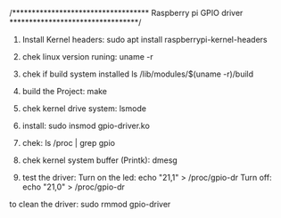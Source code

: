 /*********************************** Raspberry pi GPIO driver *********************************/

1. Install Kernel headers:
    sudo apt install raspberrypi-kernel-headers 

2. chek linux version runing:
    uname -r

3. chek if build system installed
    ls /lib/modules/$(uname -r)/build

4. build the Project:
    make 

5. chek kernel drive system:
    lsmode


7. install: 
    sudo insmod gpio-driver.ko

8. chek:
    ls /proc | grep gpio    

9. chek kernel system buffer (Printk):
    dmesg

10. test the driver:
    Turn on the led: echo "21,1" > /proc/gpio-dr
    Turn off: echo "21,0" > /proc/gpio-dr

to clean the driver: 
    sudo rmmod gpio-driver